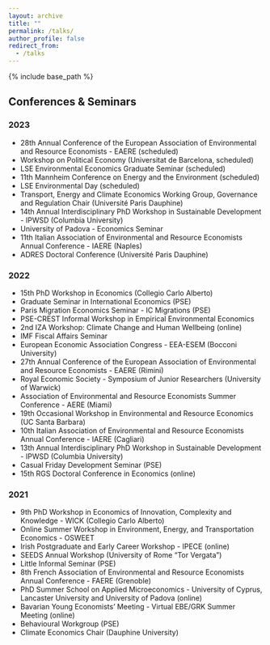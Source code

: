 ```yaml
---
layout: archive
title: ""
permalink: /talks/
author_profile: false
redirect_from:
  - /talks
---
```


{% include base_path %}

## Conferences & Seminars

### 2023

- 28th Annual Conference of the European Association of Environmental and Resource Economists - EAERE (scheduled)
- Workshop on Political Economy (Universitat de Barcelona, scheduled)
- LSE Environmental Economics Graduate Seminar (scheduled)
- 11th Mannheim Conference on Energy and the Environment (scheduled)
- LSE Environmental Day (scheduled)
- Transport, Energy and Climate Economics Working Group, Governance and Regulation Chair (Université Paris Dauphine)
- 14th Annual Interdisciplinary PhD Workshop in Sustainable Development - IPWSD (Columbia University)
- University of Padova - Economics Seminar
- 11th Italian Association of Environmental and Resource Economists Annual Conference - IAERE (Naples)
- ADRES Doctoral Conference (Université Paris Dauphine)

### 2022

- 15th PhD Workshop in Economics (Collegio Carlo Alberto)
- Graduate Seminar in International Economics (PSE)
- Paris Migration Economics Seminar - IC Migrations (PSE)
- PSE-CREST Informal Workshop in Empirical Environmental Economics
- 2nd IZA Workshop: Climate Change and Human Wellbeing (online)
- IMF Fiscal Affairs Seminar
- European Economic Association Congress - EEA-ESEM (Bocconi University)
- 27th Annual Conference of the European Association of Environmental and Resource Economists - EAERE (Rimini)
- Royal Economic Society - Symposium of Junior Researchers (University of Warwick)
- Association of Environmental and Resource Economists Summer Conference - AERE (Miami)
- 19th Occasional Workshop in Environmental and Resource Economics (UC Santa Barbara)
- 10th Italian Association of Environmental and Resource Economists Annual Conference - IAERE (Cagliari)
- 13th Annual Interdisciplinary PhD Workshop in Sustainable Development - IPWSD (Columbia University)
- Casual Friday Development Seminar (PSE)
- 15th RGS Doctoral Conference in Economics (online)


### 2021

- 9th PhD Workshop in Economics of Innovation, Complexity and Knowledge - WICK (Collegio Carlo Alberto)
- Online Summer Workshop in Environment, Energy, and Transportation Economics - OSWEET
- Irish Postgraduate and Early Career Workshop - IPECE (online)
- SEEDS Annual Workshop (University of Rome “Tor Vergata”)
- Little Informal Seminar (PSE)
- 8th French Association of Environmental and Resource Economists Annual Conference - FAERE (Grenoble)
- PhD Summer School on Applied Microeconomics - University of Cyprus, Lancaster University and University of Padova (online)
- Bavarian Young Economists’ Meeting - Virtual EBE/GRK Summer Meeting (online)
- Behavioural Workgroup (PSE)
- Climate Economics Chair (Dauphine University)
